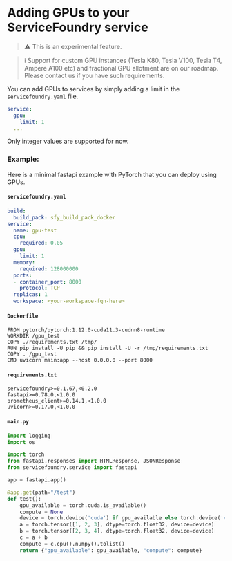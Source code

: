# Adding GPUs to your ServiceFoundry service

> :warning: This is an experimental feature.

> :information_source: Support for custom GPU instances (Tesla K80, Tesla V100, Tesla T4, Ampere A100 etc) and fractional GPU allotment are on our roadmap. Please contact us if you have such requirements.

You can add GPUs to services by simply adding a limit in the `servicefoundry.yaml` file. 
```yaml
service:
  gpu:
    limit: 1
  ...
```
Only integer values are supported for now.

### Example:
Here is a minimal fastapi example with PyTorch that you can deploy using GPUs.

#### `servicefoundry.yaml`
```yaml
build:
  build_pack: sfy_build_pack_docker
service:
  name: gpu-test
  cpu:
    required: 0.05
  gpu:
    limit: 1
  memory:
    required: 128000000
  ports:
  - container_port: 8000
    protocol: TCP
  replicas: 1
  workspace: <your-workspace-fqn-here>
```
#### `Dockerfile`
```
FROM pytorch/pytorch:1.12.0-cuda11.3-cudnn8-runtime
WORKDIR /gpu_test
COPY ./requirements.txt /tmp/
RUN pip install -U pip && pip install -U -r /tmp/requirements.txt
COPY . /gpu_test
CMD uvicorn main:app --host 0.0.0.0 --port 8000
```
#### `requirements.txt`
```
servicefoundry>=0.1.67,<0.2.0
fastapi>=0.78.0,<1.0.0
prometheus_client>=0.14.1,<1.0.0
uvicorn>=0.17.0,<1.0.0
```
#### `main.py`
```python
import logging
import os

import torch
from fastapi.responses import HTMLResponse, JSONResponse
from servicefoundry.service import fastapi

app = fastapi.app()

@app.get(path="/test")
def test():
    gpu_available = torch.cuda.is_available()
    compute = None
    device = torch.device('cuda') if gpu_available else torch.device('cpu')
    a = torch.tensor([1, 2, 3], dtype=torch.float32, device=device)
    b = torch.tensor([2, 3, 4], dtype=torch.float32, device=device)
    c = a + b
    compute = c.cpu().numpy().tolist()
    return {"gpu_available": gpu_available, "compute": compute}
```
